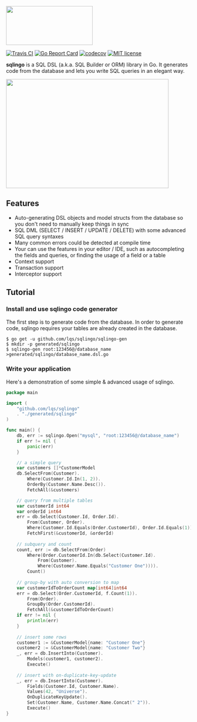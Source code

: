 <img src="https://raw.githubusercontent.com/lqs/sqlingo/master/logo.png" width="236" height="106">

[![Travis CI](https://travis-ci.org/lqs/sqlingo.svg?branch=master)](https://travis-ci.org/lqs/sqlingo)
[![Go Report Card](https://goreportcard.com/badge/github.com/lqs/sqlingo)](https://goreportcard.com/report/github.com/lqs/sqlingo)
[![codecov](https://codecov.io/gh/lqs/sqlingo/branch/master/graph/badge.svg)](https://codecov.io/gh/lqs/sqlingo)
[![MIT license](http://img.shields.io/badge/license-MIT-brightgreen.svg)](http://opensource.org/licenses/MIT)

**sqlingo** is a SQL DSL (a.k.a. SQL Builder or ORM) library in Go. It generates code from the database and lets you write SQL queries in an elegant way.

<img src="https://lqs-public-us-west.oss-us-west-1.aliyuncs.com/sqlingo/demo2.gif" width="443" height="297">

## Features
* Auto-generating DSL objects and model structs from the database so you don't need to manually keep things in sync
* SQL DML (SELECT / INSERT / UPDATE / DELETE) with some advanced SQL query syntaxes
* Many common errors could be detected at compile time
* Your can use the features in your editor / IDE, such as autocompleting the fields and queries, or finding the usage of a field or a table
* Context support
* Transaction support
* Interceptor support

## Tutorial

### Install and use sqlingo code generator
The first step is to generate code from the database. In order to generate code, sqlingo requires your tables are already created in the database.

```
$ go get -u github.com/lqs/sqlingo/sqlingo-gen
$ mkdir -p generated/sqlingo
$ sqlingo-gen root:123456@/database_name >generated/sqlingo/database_name.dsl.go
```


### Write your application
Here's a demonstration of some simple & advanced usage of sqlingo.
```go
package main

import (
    "github.com/lqs/sqlingo"
    . "./generated/sqlingo"
)

func main() {
    db, err := sqlingo.Open("mysql", "root:123456@/database_name")
    if err != nil {
        panic(err)
    }

    // a simple query
    var customers []*CustomerModel
    db.SelectFrom(Customer).
        Where(Customer.Id.In(1, 2)).
    	OrderBy(Customer.Name.Desc()).
        FetchAll(&customers)

    // query from multiple tables
    var customerId int64
    var orderId int64
    err = db.Select(Customer.Id, Order.Id).
        From(Customer, Order).
        Where(Customer.Id.Equals(Order.CustomerId), Order.Id.Equals(1)).
        FetchFirst(&customerId, &orderId)
    
    // subquery and count
    count, err := db.SelectFrom(Order)
        Where(Order.CustomerId.In(db.Select(Customer.Id).
            From(Customer).
            Where(Customer.Name.Equals("Customer One")))).
    	Count()
        
    // group-by with auto conversion to map
    var customerIdToOrderCount map[int64]int64
    err = db.Select(Order.CustomerId, f.Count(1)).
    	From(Order).
    	GroupBy(Order.CustomerId).
    	FetchAll(&customerIdToOrderCount)
    if err != nil {
    	println(err)
    }
    
    // insert some rows
    customer1 := &CustomerModel{name: "Customer One"}
    customer2 := &CustomerModel{name: "Customer Two"}
    _, err = db.InsertInto(Customer).
        Models(customer1, customer2).
        Execute()
    
    // insert with on-duplicate-key-update
    _, err = db.InsertInto(Customer).
    	Fields(Customer.Id, Customer.Name).
    	Values(42, "Universe").
    	OnDuplicateKeyUpdate().
    	Set(Customer.Name, Customer.Name.Concat(" 2")).
    	Execute()
}
```
